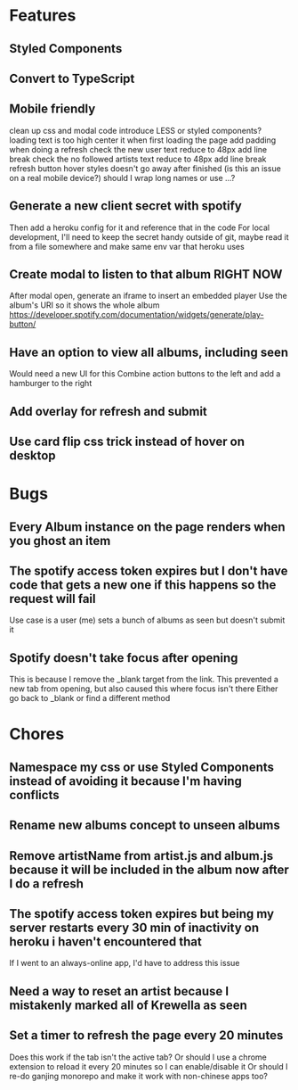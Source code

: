 # Features

## Styled Components

## Convert to TypeScript

## Mobile friendly
clean up css and modal code
    introduce LESS or styled components?
loading text is too high
    center it when first loading the page
    add padding when doing a refresh
check the new user text
    reduce to 48px
    add line break
check the no followed artists text
    reduce to 48px
    add line break
refresh button hover styles doesn't go away after finished (is this an issue on a real mobile device?)
should I wrap long names or use ...?

## Generate a new client secret with spotify
Then add a heroku config for it and reference that in the code
For local development, I'll need to keep the secret handy outside of git, maybe read it from a file somewhere and make same env var that heroku uses

## Create modal to listen to that album RIGHT NOW
After modal open, generate an iframe to insert an embedded player
Use the album's URI so it shows the whole album
https://developer.spotify.com/documentation/widgets/generate/play-button/

## Have an option to view all albums, including seen
Would need a new UI for this
Combine action buttons to the left and add a hamburger to the right

## Add overlay for refresh and submit

## Use card flip css trick instead of hover on desktop

# Bugs

## Every Album instance on the page renders when you ghost an item

## The spotify access token expires but I don't have code that gets a new one if this happens so the request will fail
Use case is a user (me) sets a bunch of albums as seen but doesn't submit it

## Spotify doesn't take focus after opening
This is because I remove the _blank target from the link. This prevented a new tab from opening, but also caused this where focus isn't there
Either go back to _blank or find a different method

# Chores

## Namespace my css or use Styled Components instead of avoiding it because I'm having conflicts

## Rename new albums concept to unseen albums

## Remove artistName from artist.js and album.js because it will be included in the album now after I do a refresh

## The spotify access token expires but being my server restarts every 30 min of inactivity on heroku i haven't encountered that
If I went to an always-online app, I'd have to address this issue

## Need a way to reset an artist because I mistakenly marked all of Krewella as seen

## Set a timer to refresh the page every 20 minutes
Does this work if the tab isn't the active tab?
Or should I use a chrome extension to reload it every 20 minutes so I can enable/disable it
Or should I re-do ganjing monorepo and make it work with non-chinese apps too?
